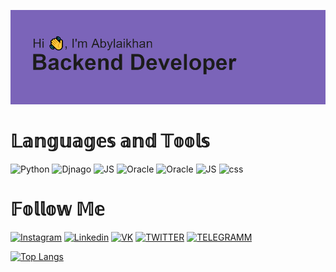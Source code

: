 ![](https://github.com/Katsura-Khan/Katsura-Khan/blob/main/header.png)
<h1>𝕃𝕒𝕟𝕘𝕦𝕒𝕘𝕖𝕤 𝕒𝕟𝕕 𝕋𝕠𝕠𝕝𝕤</h1>

![Python](https://img.shields.io/badge/-PYTHON-7c64ba??style=for-the-badge&logo=python)
![Djnago](https://img.shields.io/badge/-DJANGO-7c64ba??style=for-the-badge&logo=django)
![JS](https://img.shields.io/badge/-JavaScript-7c64ba??style=for-the-badge&logo=javascript)
![Oracle](https://img.shields.io/badge/-ORACLE-7c64ba??style=for-the-badge&logo=oracle)
![Oracle](https://img.shields.io/badge/-POSTGRESQL-7c64ba??style=for-the-badge&logo=postgresql)
![JS](https://img.shields.io/badge/-HTML-7c64ba??style=for-the-badge&logo=HyperTextMarkupLanguage)
![css](https://img.shields.io/badge/-CSS-7c64ba??style=for-the-badge&logo=CSS)

<h1>𝔽𝕠𝕝𝕝𝕠𝕨 𝕄𝕖</h1>

[![Instagram](https://img.shields.io/badge/-INSTAGRAM-7c64ba?style=for-the-badge&logo=instagram)](https://www.instagram.com/katsuro_khan/)
[![Linkedin](https://img.shields.io/badge/-LINKEDIN-7c64ba?style=for-the-badge&logo=linkedin)](https://www.linkedin.com/in/abylaikhan-orazbek/)
[![VK](https://img.shields.io/badge/-VKONTAKTE-7c64ba?style=for-the-badge&logo=vk)](https://vk.com/aorazbek2000)
[![TWITTER](https://img.shields.io/badge/-TWITTER-7c64ba?style=for-the-badge&logo=twitter)](https://twitter.com/OrazbekAbylai)
[![TELEGRAMM](https://img.shields.io/badge/-TELEGRAMM-7c64ba?style=for-the-badge&logo=telegram)](https://t.me/Katsuro_khan)



[![Top Langs](https://github-readme-stats.vercel.app/api/top-langs/?username=Katsura-Khan)](https://github.com/anuraghazra/github-readme-stats)



